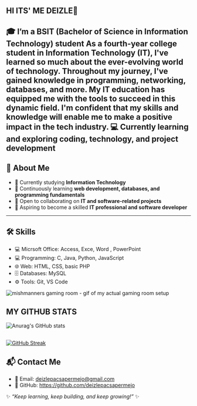 ## HI ITS' ME DEIZLE👋
🎓 I’m a **BSIT (Bachelor of Science in Information Technology) student** As a fourth-year college student in Information Technology (IT), I've learned so much about the ever-evolving world of technology.
Throughout my journey, I've gained knowledge in programming, networking, databases, and more.
My IT education has equipped me with the tools to succeed in this dynamic field.
I'm confident that my skills and knowledge will enable me to make a positive impact in the tech industry. 
💻  Currently learning and exploring coding, technology, and project development  
---

## 🌟 About Me
- 🔭 Currently studying **Information Technology**  
- 🌱 Continuously learning **web development, databases, and programming fundamentals**  
- 🤝 Open to collaborating on **IT and software-related projects**
- 🎯 Aspiring to become a skilled **IT professional and software developer**  


---

## 🛠 Skills
- 💻 Micrsoft Office: Access, Exce, Word , PowerPoint
- 💻 Programming: C, Java, Python, JavaScript  
- 🌐 Web: HTML, CSS, basic PHP  
- 🗄 Databases: MySQL  
- ⚙️ Tools: Git, VS Code

<!--
**deizlepacsapermejo/deizlepacsapermejo** is a ✨ _special_ ✨ repository because its `README.md` (this file) appears on your GitHub profile.

<!-- <img src=""> this is another way you can add in images and allows you to scale them -->

![mishmanners gaming room - gif of my actual gaming room setup](https://i.pinimg.com/originals/e6/da/c1/e6dac1038095d76596e8b1bd9653f569.gif)

<!-- ![2021-08-10 20-43-14 2021-08-10 20_45_32](https://user-images.githubusercontent.com/36594527/131284497-24a6db5f-d86d-4548-81cc-fa6aa186892c.gif) -->


## MY GITHUB STATS

![Anurag's GitHub stats](https://github-readme-stats.vercel.app/api?username=noobgamingph&show_icons=true&theme=radical)

## 

[![GitHub Streak](https://github-readme-streak-stats.herokuapp.com?user=noobgamingph&theme=radical)](https://git.io/streak-stats)

## 📬 Contact Me
- 📧 Email: deizlepacsapermejo@gmail.com 
- 🔗 GitHub: https://github.com/deizlepacsapermejo  

✨ _“Keep learning, keep building, and keep growing!”_ ✨️
